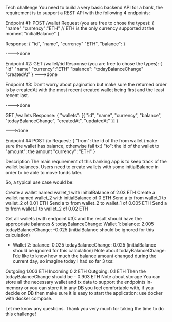 Tech challenge
You need to build a very basic backend API for a bank, the requirement is to support a REST API with the following 4 endpoints:

Endpoint #1:
POST /wallet
Request (you are free to chose the types):
{
"name"
"currency":"ETH" // ETH is the only currency supported at the moment
"initialBalance"
}

Response:
{
"id",
"name",
"currency" "ETH",
"balance":
}

---->done

Endpoint #2:
GET /wallet/:id
Response (you are free to chose the types):
{
"id"
"name"
"currency":"ETH"
"balance":
"todayBalanceChange"
"createdAt"
}
--->done

Endpoint #3:
Don’t worry about pagination but make sure the returned order is by createdAt with the most recent created wallet being first and the least recent last.

---->done

GET /wallets
Response:
{
"wallets": [{ "id", "name", "currency", "balance", "todayBalanceChange", "createdAt", "updatedAt" }]
}

--->done

Endpoint #4
POST /tx
Request:
{
"from": the id of the from wallet (make sure the wallet has balance, otherwise fail tx;)
"to": the id of the wallet to
"amount": the amount
"currency": "ETH"
}

Description
The main requirement of this banking app is to keep track of the wallet balances. Users need to create wallets with some initialBalance in order to be able to move funds later.

So, a typical use case would be:

Create a wallet named wallet_1 with initialBalance of 2.03 ETH
Create a wallet named wallet_2 with initialBalance of 0 ETH
Send a tx from wallet_1 to wallet_2 of 0.01 ETH
Send a tx from wallet_2 to wallet_1 of 0.005 ETH
Send a tx from wallet_1 to wallet_2 of 0.02 ETH

Get all wallets (with endpoint #3): and the result should have the appropriate balances & todayBalanceChange:
Wallet 1:
balance: 2.005
todayBalanceChange: -0.025 (initialBalance should be ignored for this calculation)

- Wallet 2:
  balance: 0.025
  todayBalanceChange: 0.025 (initialBalance should be ignored for this calculation)
  Note about todayBalanceChange:
  I’de like to know how much the balance amount changed during the current day, so imagine today I had so far 3 txs:

Outgoing 1.003 ETH
Incoming 0.2 ETH
Outgoing: 0.1 ETH Then the todayBalanceChange should be - 0.903 ETH
Note about storage
You can store all the necessary wallet and tx data to support the endpoints in-memory or you can store it in any DB you feel comfortable with, if you decide on DB then make sure it is easy to start the application: use docker with docker compose.

Let me know any questions. Thank you very much for taking the time to do this challenge!
